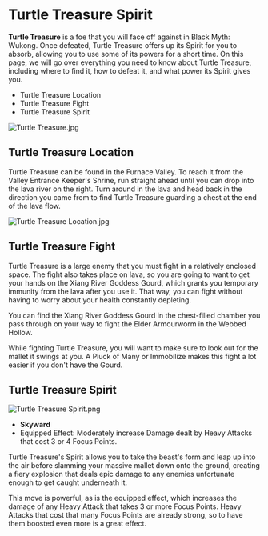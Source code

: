 # Turtle Treasure Spirit

**Turtle Treasure** is a foe that you will face off against in Black Myth: Wukong. Once defeated, Turtle Treasure offers up its Spirit for you to absorb, allowing you to use some of its powers for a short time. On this page, we will go over everything you need to know about Turtle Treasure, including where to find it, how to defeat it, and what power its Spirit gives you. 

  * Turtle Treasure Location
* Turtle Treasure Fight
* Turtle Treasure Spirit

![Turtle Treasure.jpg](https://oyster.ignimgs.com/mediawiki/apis.ign.com/black-myth-wukong/9/98/Turtle_Treasure.jpg)

## Turtle Treasure Location

Turtle Treasure can be found in the Furnace Valley. To reach it from the Valley Entrance Keeper's Shrine, run straight ahead until you can drop into the lava river on the right. Turn around in the lava and head back in the direction you came from to find Turtle Treasure guarding a chest at the end of the lava flow. 

![Turtle Treasure Location.jpg](https://oyster.ignimgs.com/mediawiki/apis.ign.com/black-myth-wukong/2/25/Turtle_Treasure_Location.jpg)

## Turtle Treasure Fight

Turtle Treasure is a large enemy that you must fight in a relatively enclosed space. The fight also takes place on lava, so you are going to want to get your hands on the Xiang River Goddess Gourd, which grants you temporary immunity from the lava after you use it. That way, you can fight without having to worry about your health constantly depleting. 

You can find the Xiang River Goddess Gourd in the chest-filled chamber you pass through on your way to fight the Elder Armourworm in the Webbed Hollow. 

While fighting Turtle Treasure, you will want to make sure to look out for the mallet it swings at you. A Pluck of Many or Immobilize makes this fight a lot easier if you don't have the Gourd. 

## Turtle Treasure Spirit

![Turtle Treasure Spirit.png](https://oyster.ignimgs.com/mediawiki/apis.ign.com/black-myth-wukong/5/53/Turtle_Treasure_Spirit.png)

  * **Skyward**
  * Equipped Effect: Moderately increase Damage dealt by Heavy Attacks that cost 3 or 4 Focus Points. 

Turtle Treasure's Spirit allows you to take the beast's form and leap up into the air before slamming your massive mallet down onto the ground, creating a fiery explosion that deals epic damage to any enemies unfortunate enough to get caught underneath it. 

This move is powerful, as is the equipped effect, which increases the damage of any Heavy Attack that takes 3 or more Focus Points. Heavy Attacks that cost that many Focus Points are already strong, so to have them boosted even more is a great effect. 
